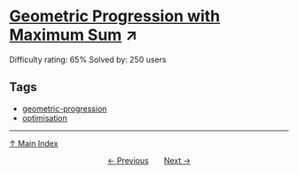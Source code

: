 # [Geometric Progression with Maximum Sum](https://projecteuler.net/problem=542) ↗️

Difficulty rating: 65%
Solved by: 250 users
## Tags

- [geometric-progression](../tags/geometric-progression.md)
- [optimisation](../tags/optimisation.md)



---

[↑ Main Index](../README.md)


<div align=center><a href='541.md'>← Previous</a> &nbsp;&nbsp; &nbsp;&nbsp;  <a href='543.md'>Next →</a></div>
